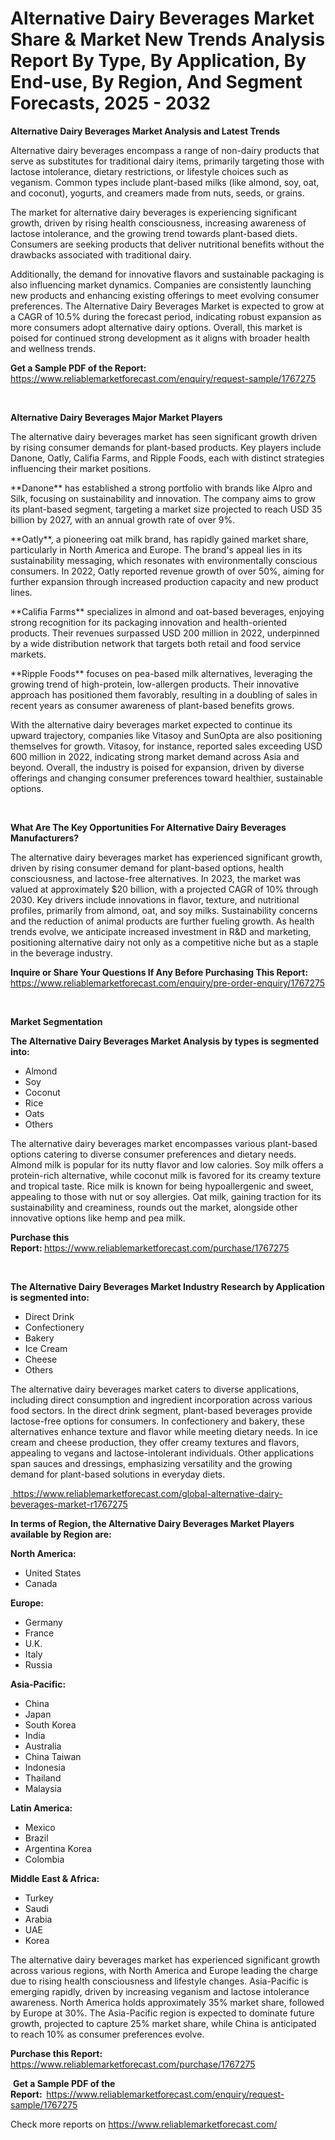 <p><h1>Alternative Dairy Beverages Market Share & Market New Trends Analysis Report By Type, By Application, By End-use, By Region, And Segment Forecasts, 2025 - 2032</h1></p><p><strong>Alternative Dairy Beverages Market Analysis and Latest Trends</strong></p>
<p><p>Alternative dairy beverages encompass a range of non-dairy products that serve as substitutes for traditional dairy items, primarily targeting those with lactose intolerance, dietary restrictions, or lifestyle choices such as veganism. Common types include plant-based milks (like almond, soy, oat, and coconut), yogurts, and creamers made from nuts, seeds, or grains.</p><p>The market for alternative dairy beverages is experiencing significant growth, driven by rising health consciousness, increasing awareness of lactose intolerance, and the growing trend towards plant-based diets. Consumers are seeking products that deliver nutritional benefits without the drawbacks associated with traditional dairy. </p><p>Additionally, the demand for innovative flavors and sustainable packaging is also influencing market dynamics. Companies are consistently launching new products and enhancing existing offerings to meet evolving consumer preferences. The Alternative Dairy Beverages Market is expected to grow at a CAGR of 10.5% during the forecast period, indicating robust expansion as more consumers adopt alternative dairy options. Overall, this market is poised for continued strong development as it aligns with broader health and wellness trends.</p></p>
<p><strong>Get a Sample PDF of the Report:&nbsp;</strong> <a href="https://www.reliablemarketforecast.com/enquiry/request-sample/1767275?utm_campaign=3357&utm_medium=2&utm_source=Github&utm_content=ia&utm_term=07042025&utm_id=alternative-dairy-beverages">https://www.reliablemarketforecast.com/enquiry/request-sample/1767275</a></p>
<p>&nbsp;</p>
<p><strong>Alternative Dairy Beverages Major Market Players</strong></p>
<p><p>The alternative dairy beverages market has seen significant growth driven by rising consumer demands for plant-based products. Key players include Danone, Oatly, Califia Farms, and Ripple Foods, each with distinct strategies influencing their market positions. </p><p>**Danone** has established a strong portfolio with brands like Alpro and Silk, focusing on sustainability and innovation. The company aims to grow its plant-based segment, targeting a market size projected to reach USD 35 billion by 2027, with an annual growth rate of over 9%.</p><p>**Oatly**, a pioneering oat milk brand, has rapidly gained market share, particularly in North America and Europe. The brand's appeal lies in its sustainability messaging, which resonates with environmentally conscious consumers. In 2022, Oatly reported revenue growth of over 50%, aiming for further expansion through increased production capacity and new product lines.</p><p>**Califia Farms** specializes in almond and oat-based beverages, enjoying strong recognition for its packaging innovation and health-oriented products. Their revenues surpassed USD 200 million in 2022, underpinned by a wide distribution network that targets both retail and food service markets.</p><p>**Ripple Foods** focuses on pea-based milk alternatives, leveraging the growing trend of high-protein, low-allergen products. Their innovative approach has positioned them favorably, resulting in a doubling of sales in recent years as consumer awareness of plant-based benefits grows.</p><p>With the alternative dairy beverages market expected to continue its upward trajectory, companies like Vitasoy and SunOpta are also positioning themselves for growth. Vitasoy, for instance, reported sales exceeding USD 600 million in 2022, indicating strong market demand across Asia and beyond. Overall, the industry is poised for expansion, driven by diverse offerings and changing consumer preferences toward healthier, sustainable options.</p></p>
<p>&nbsp;</p>
<p><strong>What Are The Key Opportunities For Alternative Dairy Beverages Manufacturers?</strong></p>
<p><p>The alternative dairy beverages market has experienced significant growth, driven by rising consumer demand for plant-based options, health consciousness, and lactose-free alternatives. In 2023, the market was valued at approximately $20 billion, with a projected CAGR of 10% through 2030. Key drivers include innovations in flavor, texture, and nutritional profiles, primarily from almond, oat, and soy milks. Sustainability concerns and the reduction of animal products are further fueling growth. As health trends evolve, we anticipate increased investment in R&D and marketing, positioning alternative dairy not only as a competitive niche but as a staple in the beverage industry.</p></p>
<p><strong>Inquire or Share Your Questions If Any Before Purchasing This Report:</strong> <a href="https://www.reliablemarketforecast.com/enquiry/pre-order-enquiry/1767275?utm_campaign=3357&utm_medium=2&utm_source=Github&utm_content=ia&utm_term=07042025&utm_id=alternative-dairy-beverages">https://www.reliablemarketforecast.com/enquiry/pre-order-enquiry/1767275</a></p>
<p>&nbsp;</p>
<p><strong>Market Segmentation</strong></p>
<p><strong>The Alternative Dairy Beverages Market Analysis by types is segmented into:</strong></p>
<p><ul><li>Almond</li><li>Soy</li><li>Coconut</li><li>Rice</li><li>Oats</li><li>Others</li></ul></p>
<p><p>The alternative dairy beverages market encompasses various plant-based options catering to diverse consumer preferences and dietary needs. Almond milk is popular for its nutty flavor and low calories. Soy milk offers a protein-rich alternative, while coconut milk is favored for its creamy texture and tropical taste. Rice milk is known for being hypoallergenic and sweet, appealing to those with nut or soy allergies. Oat milk, gaining traction for its sustainability and creaminess, rounds out the market, alongside other innovative options like hemp and pea milk.</p></p>
<p><strong>Purchase this Report:&nbsp;</strong><a href="https://www.reliablemarketforecast.com/purchase/1767275?utm_campaign=3357&utm_medium=2&utm_source=Github&utm_content=ia&utm_term=07042025&utm_id=alternative-dairy-beverages">https://www.reliablemarketforecast.com/purchase/1767275</a></p>
<p>&nbsp;</p>
<p><strong>The Alternative Dairy Beverages Market Industry Research by Application is segmented into:</strong></p>
<p><ul><li>Direct Drink</li><li>Confectionery</li><li>Bakery</li><li>Ice Cream</li><li>Cheese</li><li>Others</li></ul></p>
<p><p>The alternative dairy beverages market caters to diverse applications, including direct consumption and ingredient incorporation across various food sectors. In the direct drink segment, plant-based beverages provide lactose-free options for consumers. In confectionery and bakery, these alternatives enhance texture and flavor while meeting dietary needs. In ice cream and cheese production, they offer creamy textures and flavors, appealing to vegans and lactose-intolerant individuals. Other applications span sauces and dressings, emphasizing versatility and the growing demand for plant-based solutions in everyday diets.</p></p>
<p><a href="https://www.reliablemarketforecast.com/global-alternative-dairy-beverages-market-r1767275?utm_campaign=3357&utm_medium=2&utm_source=Github&utm_content=ia&utm_term=07042025&utm_id=alternative-dairy-beverages">&nbsp;https://www.reliablemarketforecast.com/global-alternative-dairy-beverages-market-r1767275</a></p>
<p><strong>In terms of Region, the Alternative Dairy Beverages Market Players available by Region are:</strong></p>
<p>
    <p> <strong> North America: </strong>
        <ul>
            <li>United States</li>
            <li>Canada</li>
        </ul>
        </p> 
    <p> <strong> Europe: </strong>
        <ul>
            <li>Germany</li>
            <li>France</li>
            <li>U.K.</li>
            <li>Italy</li>
            <li>Russia</li>
        </ul>
        </p> 
    <p> <strong> Asia-Pacific: </strong>
        <ul>
            <li>China</li>
            <li>Japan</li>
            <li>South Korea</li>
            <li>India</li>
            <li>Australia</li>
            <li>China Taiwan</li>
            <li>Indonesia</li>
            <li>Thailand</li>
            <li>Malaysia</li>
        </ul>
        </p> 
    <p> <strong> Latin America: </strong>
        <ul>
            <li>Mexico</li>
            <li>Brazil</li>
            <li>Argentina Korea</li>
            <li>Colombia</li>
        </ul>
        </p> 
    <p> <strong> Middle East & Africa: </strong>
        <ul>
            <li>Turkey</li>
            <li>Saudi</li>
            <li>Arabia</li>
            <li>UAE</li>
            <li>Korea</li>
        </ul>
    </p>
    </p>
<p><p>The alternative dairy beverages market has experienced significant growth across various regions, with North America and Europe leading the charge due to rising health consciousness and lifestyle changes. Asia-Pacific is emerging rapidly, driven by increasing veganism and lactose intolerance awareness. North America holds approximately 35% market share, followed by Europe at 30%. The Asia-Pacific region is expected to dominate future growth, projected to capture 25% market share, while China is anticipated to reach 10% as consumer preferences evolve.</p></p>
<p><strong>Purchase this Report: </strong><a href="https://www.reliablemarketforecast.com/purchase/1767275?utm_campaign=3357&utm_medium=2&utm_source=Github&utm_content=ia&utm_term=07042025&utm_id=alternative-dairy-beverages">https://www.reliablemarketforecast.com/purchase/1767275</a></p>
<p>&nbsp;<strong>Get a Sample PDF of the Report:&nbsp;&nbsp;</strong><a href="https://www.reliablemarketforecast.com/enquiry/request-sample/1767275?utm_campaign=3357&utm_medium=2&utm_source=Github&utm_content=ia&utm_term=07042025&utm_id=alternative-dairy-beverages">https://www.reliablemarketforecast.com/enquiry/request-sample/1767275</a></p>
<p><strong></strong></p>
<p>Check more reports on <a href="https://www.reliablemarketforecast.com/?utm_campaign=3357&utm_medium=2&utm_source=Github&utm_content=ia&utm_term=07042025&utm_id=alternative-dairy-beverages">https://www.reliablemarketforecast.com/</a></p>